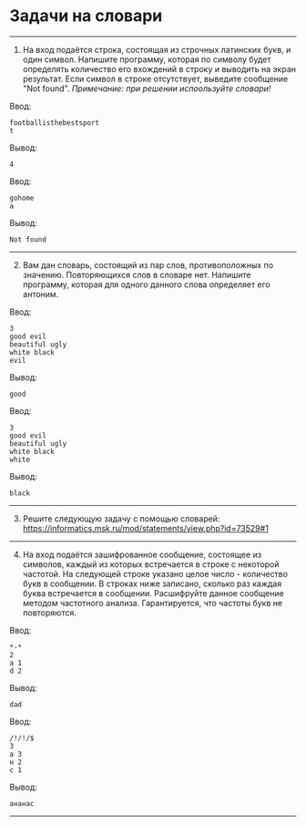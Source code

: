 # Задачи на словари
---------------------------------------------------------------
1. На вход подаётся строка, состоящая из строчных латинских букв, и один символ. Напишите программу, которая по символу будет определять количество его вхождений в строку и выводить на экран результат. Если символ в строке отсутствует, выведите сообщение "Not found".
_Примечание: при решении испоользуйте словари!_

Ввод:
```
footballisthebestsport
t
```
Вывод:
```
4
```

Ввод:
```
gohome
a
```
Вывод:
```
Not found
```
---------------------------------------------------------------
2. Вам дан словарь, состоящий из пар слов, противоположных по значению. Повторяющихся слов в словаре нет. Напишите программу, которая для одного данного слова определяет его антоним.

Ввод:
```
3
good evil
beautiful ugly
white black
evil
```
Вывод:
```
good
```

Ввод:
```
3
good evil
beautiful ugly
white black
white
```
Вывод:
```
black
```
---------------------------------------------------------------
3. Решите следующую задачу с помощью словарей: https://informatics.msk.ru/mod/statements/view.php?id=73529#1
---------------------------------------------------------------
4. На вход подаётся зашифрованное сообщение, состоящее из символов, каждый из которых встречается в строке с некоторой частотой. На следующей строке указано целое число - количество букв в сообщении. В строках ниже записано, сколько раз каждая буква встречается в сообщении. Расшифруйте данное сообщение методом частотного анализа. Гарантируется, что частоты букв не повторяются.

Ввод:
```
*-*
2
a 1
d 2
```
Вывод:
```
dad
```

Ввод:
```
/!/!/$
3
а 3
н 2
с 1
```
Вывод:
```
ананас
```
---------------------------------------------------------------
